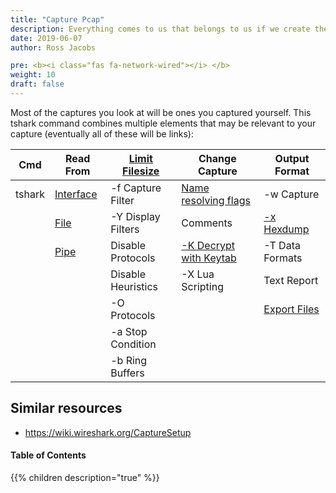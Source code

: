 ```yaml
---
title: "Capture Pcap"
description: Everything comes to us that belongs to us if we create the capacity to receive it. – Rabindranath Tagore
date: 2019-06-07
author: Ross Jacobs

pre: <b><i class="fas fa-network-wired"></i> </b>
weight: 10
draft: false
---
```


Most of the captures you look at will be ones you captured yourself.
This tshark command combines multiple elements that may be relevant to your capture (eventually all of these will be links):

| Cmd    | Read From                               | [Limit Filesize](/capture/limit_size) | Change Capture                                                 | Output Format                 |
|--------|-----------------------------------------|---------------------------------------|----------------------------------------------------------------|-------------------------------|
| tshark | [Interface](/capture/sources/interface) | -f Capture Filter                     | [Name resolving flags](/analyze/add_context)                   | -w Capture                    |
|        | [File](/capture/sources/file)           | -Y Display Filters                    | Comments                                                       | [-x Hexdump](/edit/text2pcap) |
|        | [Pipe](/capture/sources/pipe)           | Disable Protocols                     | [-K Decrypt with Keytab](/analyze/tshark_decryption/#kerberos) | -T Data Formats               |
|        |                                         | Disable Heuristics                    | -X Lua Scripting                                               | Text Report                   |
|        |                                         | -O Protocols                          |                                                                | [Export Files](/export)       |
|        |                                         | -a Stop Condition                     |                                                                |                               |
|        |                                         | -b Ring Buffers                       |                                                                |                               |

## Similar resources

* https://wiki.wireshark.org/CaptureSetup 

#### Table of Contents

{{% children description="true" %}}
